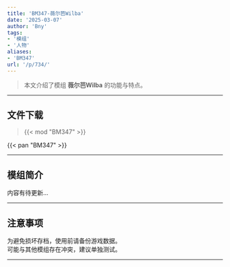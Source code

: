 ```yaml
---
title: 'BM347-薇尔芭Wilba'
date: '2025-03-07'
author: 'Bny'
tags:
- '模组'
- '人物'
aliases:
- 'BM347'
url: '/p/734/'
---
```


> 本文介绍了模组 **薇尔芭Wilba** 的功能与特点。

---

## 文件下载  

> {{< mod "BM347" >}}  

{{< pan "BM347" >}}  

---

## 模组简介

>  
内容有待更新...  

---

## 注意事项

>  
为避免损坏存档，使用前请备份游戏数据。  
可能与其他模组存在冲突，建议单独测试。  

---

